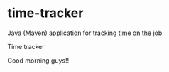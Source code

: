 # time-tracker
Java (Maven) application for tracking time on the job

Time tracker

Good morning guys!!
